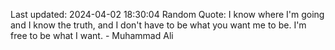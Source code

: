 Last updated: 2024-04-02 18:30:04
Random Quote: I know where I'm going and I know the truth, and I don't have to be what you want me to be. I'm free to be what I want. - Muhammad Ali